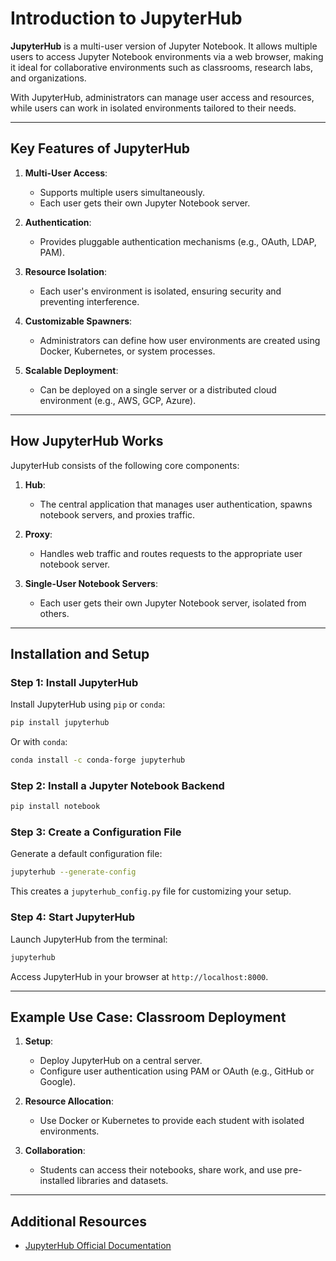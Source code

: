 # Introduction to JupyterHub

**JupyterHub** is a multi-user version of Jupyter Notebook. It allows multiple users to access Jupyter Notebook environments via a web browser, making it ideal for collaborative environments such as classrooms, research labs, and organizations.

With JupyterHub, administrators can manage user access and resources, while users can work in isolated environments tailored to their needs.

---

## Key Features of JupyterHub

1. **Multi-User Access**:
   - Supports multiple users simultaneously.
   - Each user gets their own Jupyter Notebook server.

2. **Authentication**:
   - Provides pluggable authentication mechanisms (e.g., OAuth, LDAP, PAM).

3. **Resource Isolation**:
   - Each user's environment is isolated, ensuring security and preventing interference.

4. **Customizable Spawners**:
   - Administrators can define how user environments are created using Docker, Kubernetes, or system processes.

5. **Scalable Deployment**:
   - Can be deployed on a single server or a distributed cloud environment (e.g., AWS, GCP, Azure).

---

## How JupyterHub Works

JupyterHub consists of the following core components:

1. **Hub**:
   - The central application that manages user authentication, spawns notebook servers, and proxies traffic.

2. **Proxy**:
   - Handles web traffic and routes requests to the appropriate user notebook server.

3. **Single-User Notebook Servers**:
   - Each user gets their own Jupyter Notebook server, isolated from others.

---

## Installation and Setup

### Step 1: Install JupyterHub

Install JupyterHub using `pip` or `conda`:
```bash
pip install jupyterhub

```

Or with `conda`:
```bash
conda install -c conda-forge jupyterhub
```

### Step 2: Install a Jupyter Notebook Backend
```bash
pip install notebook
```

### Step 3: Create a Configuration File
Generate a default configuration file:
```bash
jupyterhub --generate-config
```
This creates a `jupyterhub_config.py` file for customizing your setup.

### Step 4: Start JupyterHub
Launch JupyterHub from the terminal:
```bash
jupyterhub
```
Access JupyterHub in your browser at `http://localhost:8000`.

---

## Example Use Case: Classroom Deployment

1. **Setup**:
   - Deploy JupyterHub on a central server.
   - Configure user authentication using PAM or OAuth (e.g., GitHub or Google).

2. **Resource Allocation**:
   - Use Docker or Kubernetes to provide each student with isolated environments.

3. **Collaboration**:
   - Students can access their notebooks, share work, and use pre-installed libraries and datasets.

---


## Additional Resources

- [JupyterHub Official Documentation](https://jupyter.org/hub)

